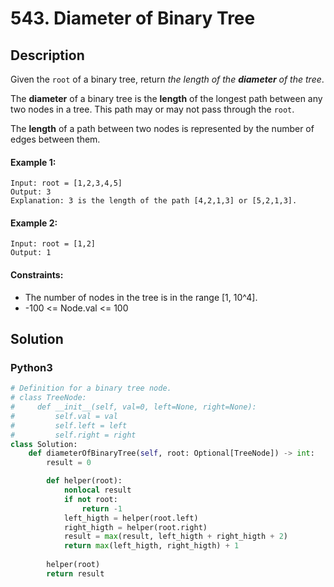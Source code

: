 # 543. Diameter of Binary Tree


## Description
Given the `root` of a binary tree, return *the length of the **diameter** of the tree*.

The **diameter** of a binary tree is the **length** of the longest path between any two nodes in a tree. This path may or may not pass through the `root`.

The **length** of a path between two nodes is represented by the number of edges between them.

#### Example 1:
```
Input: root = [1,2,3,4,5]
Output: 3
Explanation: 3 is the length of the path [4,2,1,3] or [5,2,1,3].
```

#### Example 2:
```
Input: root = [1,2]
Output: 1
```

#### Constraints:
- The number of nodes in the tree is in the range [1, 10^4].
- -100 <= Node.val <= 100


## Solution

### Python3
```python
# Definition for a binary tree node.
# class TreeNode:
#     def __init__(self, val=0, left=None, right=None):
#         self.val = val
#         self.left = left
#         self.right = right
class Solution:
    def diameterOfBinaryTree(self, root: Optional[TreeNode]) -> int:
        result = 0

        def helper(root):
            nonlocal result
            if not root:
                return -1
            left_higth = helper(root.left)
            right_higth = helper(root.right)
            result = max(result, left_higth + right_higth + 2)
            return max(left_higth, right_higth) + 1
        
        helper(root)
        return result
```
